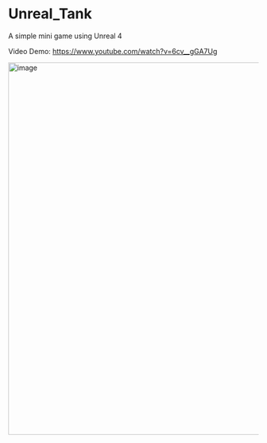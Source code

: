 # Unreal_Tank
A simple mini game using Unreal 4


Video Demo: https://www.youtube.com/watch?v=6cv__gGA7Ug

<img width="749" alt="image" src="https://github.com/azer89/Unreal_Tank/assets/790432/c5c61872-2675-4c6b-a487-71742b523d0a">

